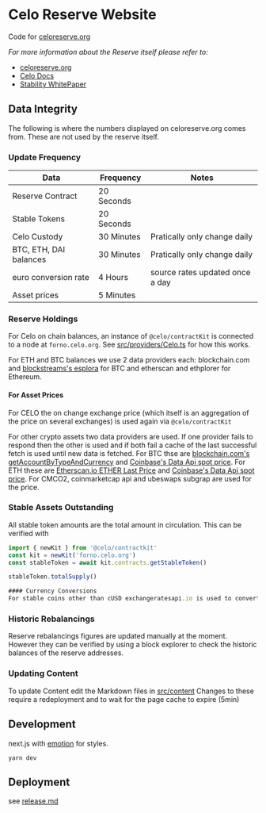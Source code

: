 
# Celo Reserve Website

Code for [celoreserve.org](https://celoreserve.org)

*For more information about the Reserve itself please refer to:*

* [celoreserve.org](https://celoreserve.org)
* [Celo Docs](https://docs.celo.org/developer-guide/sdk-code-reference/summary-2/classes/_wrappers_reserve_.reservewrapper)
* [Stability WhitePaper](https://celo.org/papers/stability)

## Data Integrity
The following is where the numbers displayed on celoreserve.org comes from. These are not used by the reserve itself.

### Update Frequency

  | Data | Frequency | Notes |
  | --- | --- | --- |
  | Reserve Contract | 20 Seconds |  |
  | Stable Tokens | 20 Seconds |  |
  | Celo Custody | 30 Minutes | Pratically only change daily |
  | BTC, ETH, DAI balances | 30 Minutes | Pratically only change daily |
  | euro conversion rate | 4 Hours | source rates updated once a day |
  | Asset prices | 5 Minutes | |

### Reserve Holdings

For Celo on chain balances, an instance of `@celo/contractKit` is connected to a node at `forno.celo.org`. See [src/providers/Celo.ts](src/providers/Celo.ts) for how this works.

For ETH and BTC balances we use 2 data providers each: blockchain.com and [blockstreams's esplora](https://github.com/Blockstream/esplora/blob/master/API.md) for BTC and etherscan and ethplorer for Ethereum.


#### For Asset Prices

For CELO the on change exchange price (which itself is an aggregation of the price on several exchanges) is used again via `@celo/contractKit`

For other crypto assets two data providers are used. If one provider fails to respond then the other is used and if both fail a cache of the last successful fetch is used until new data is fetched.
For BTC thse are [blockchain.com's getAccountByTypeAndCurrency](https://api.blockchain.com/v3/#/payments/getAccountByTypeAndCurrency) and [Coinbase's Data Api spot price](https://developers.coinbase.com/api/v2#exchange-rates).
For ETH these are [Etherscan.io ETHER Last Price](https://etherscan.io/apis#stats) and [Coinbase's Data Api spot price](https://developers.coinbase.com/api/v2#exchange-rates). For CMCO2, coinmarketcap api and ubeswaps subgrap are used for the price.

### Stable Assets Outstanding

All stable token amounts are the total amount in circulation. This can be verified with

```typescript
import { newKit } from '@celo/contractkit'
const kit = newKit('forno.celo.org')
const stableToken = await kit.contracts.getStableToken()

stableToken.totalSupply()

#### Currency Conversions
For stable coins other than cUSD exchangeratesapi.io is used to convert value to USD to compare and sum values
```


### Historic Rebalancings
Reserve rebalancings figures are updated manually at the moment. However they can be verified by using a block explorer to check the historic balances of the reserve addresses.

### Updating Content
To update Content edit the Markdown files in [src/content](src/content)
Changes to these require a redeployment and to wait for the page cache to expire (5min)

## Development

next.js with [emotion](http://emotion.sh/) for styles.

`yarn dev`

## Deployment

see [release.md](release.md)

